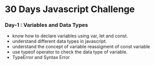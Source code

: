 # 30 Days Javascript Challenge

### Day-1 : Variables and Data Types
- know how to declare variables using var, let and const.
- understand different data types in javascript.
- understand the concept of variable reassigment of const variable
- use typeof operator to check the data type of variable.
- TypeError and Syntax Error
